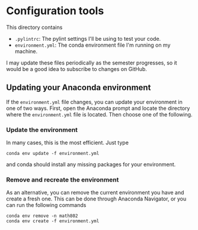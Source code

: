 # Configuration tools

This directory contains
- ``.pylintrc``: The pylint settings I'll be using to test your code.
- ``environment.yml``: The conda environment file I'm running on my machine.

I may update these files periodically as the semester progresses, so it would be a good idea to subscribe to changes on GitHub.

## Updating your Anaconda environment

If the ``environment.yml`` file changes, you can update your environment in one of two ways.  First, open the Anaconda prompt and locate the directory where the ``environment.yml`` file is located.  Then choose one of the following.

### Update the environment

In many cases, this is the most efficient.  Just type

	conda env update -f environment.yml

and conda should install any missing packages for your environment.

### Remove and recreate the environment

As an alternative, you can remove the current environment you have and create a fresh one.  This can be done through Anaconda Navigator, or you can run the following commands

    conda env remove -n math802
    conda env create -f environment.yml
  
